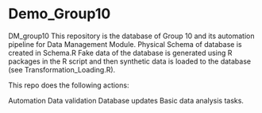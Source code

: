 # Demo_Group10

DM_group10
This repository is the database of Group 10 and its automation pipeline for Data Management Module. Physical Schema of database is created in Schema.R Fake data of the database is generated using R packages in the R script and then synthetic data is loaded to the database (see Transformation_Loading.R).

This repo does the following actions:

Automation
Data validation
Database updates
Basic data analysis tasks.
